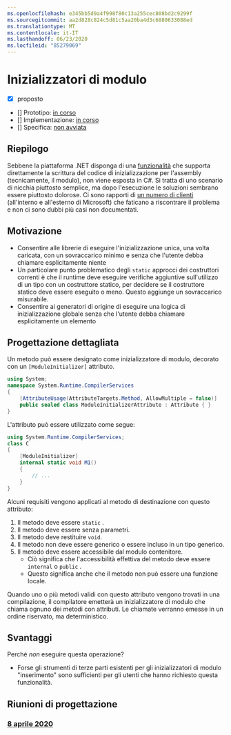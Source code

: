 ```yaml
---
ms.openlocfilehash: e345bb5d9a4f998f80c13a255cec808bd2c9299f
ms.sourcegitcommit: aa2d828c824c5d81c5aa20ba4d3c6880633088ed
ms.translationtype: MT
ms.contentlocale: it-IT
ms.lasthandoff: 06/23/2020
ms.locfileid: "85279069"
---
```

# <a name="module-initializers"></a>Inizializzatori di modulo

* [x] proposto
* [] Prototipo: [in corso](https://github.com/jnm2/roslyn/tree/module_initializer)
* [] Implementazione: [in corso](https://github.com/dotnet/roslyn/tree/features/module-initializers)
* [] Specifica: [non avviata]()

## <a name="summary"></a>Riepilogo
[summary]: #summary

Sebbene la piattaforma .NET disponga di una [funzionalità](https://github.com/dotnet/runtime/blob/master/docs/design/specs/Ecma-335-Augments.md#module-initializer) che supporta direttamente la scrittura del codice di inizializzazione per l'assembly (tecnicamente, il modulo), non viene esposta in C#.  Si tratta di uno scenario di nicchia piuttosto semplice, ma dopo l'esecuzione le soluzioni sembrano essere piuttosto dolorose.  Ci sono rapporti di [un numero di clienti](https://www.google.com/search?q=.net+module+constructor+c%23&oq=.net+module+constructor) (all'interno e all'esterno di Microsoft) che faticano a riscontrare il problema e non ci sono dubbi più casi non documentati.

## <a name="motivation"></a>Motivazione
[motivation]: #motivation

- Consentire alle librerie di eseguire l'inizializzazione unica, una volta caricata, con un sovraccarico minimo e senza che l'utente debba chiamare esplicitamente niente
- Un particolare punto problematico degli `static` approcci dei costruttori correnti è che il runtime deve eseguire verifiche aggiuntive sull'utilizzo di un tipo con un costruttore statico, per decidere se il costruttore statico deve essere eseguito o meno. Questo aggiunge un sovraccarico misurabile.
- Consentire ai generatori di origine di eseguire una logica di inizializzazione globale senza che l'utente debba chiamare esplicitamente un elemento

## <a name="detailed-design"></a>Progettazione dettagliata
[design]: #detailed-design

Un metodo può essere designato come inizializzatore di modulo, decorato con un `[ModuleInitializer]` attributo.

```cs
using System;
namespace System.Runtime.CompilerServices
{
    [AttributeUsage(AttributeTargets.Method, AllowMultiple = false)]
    public sealed class ModuleInitializerAttribute : Attribute { }
}
```

L'attributo può essere utilizzato come segue:

```cs
using System.Runtime.CompilerServices;
class C
{
    [ModuleInitializer]
    internal static void M1()
    {
        // ...
    }
}
```

Alcuni requisiti vengono applicati al metodo di destinazione con questo attributo:
1. Il metodo deve essere `static` .
1. Il metodo deve essere senza parametri.
1. Il metodo deve restituire `void`.
1. Il metodo non deve essere generico o essere incluso in un tipo generico.
1. Il metodo deve essere accessibile dal modulo contenitore.
    - Ciò significa che l'accessibilità effettiva del metodo deve essere `internal` o `public` .
    - Questo significa anche che il metodo non può essere una funzione locale.
    
Quando uno o più metodi validi con questo attributo vengono trovati in una compilazione, il compilatore emetterà un inizializzatore di modulo che chiama ognuno dei metodi con attributi. Le chiamate verranno emesse in un ordine riservato, ma deterministico.

## <a name="drawbacks"></a>Svantaggi
[drawbacks]: #drawbacks

Perché *non* eseguire questa operazione?

- Forse gli strumenti di terze parti esistenti per gli inizializzatori di modulo "inserimento" sono sufficienti per gli utenti che hanno richiesto questa funzionalità.

## <a name="design-meetings"></a>Riunioni di progettazione

### <a name="april-8th-2020"></a>[8 aprile 2020](/meetings/2020/LDM-2020-04-08.md#module-initializers)
